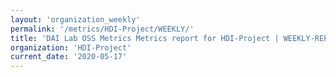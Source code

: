 ```yaml
---
layout: 'organization_weekly'
permalink: '/metrics/HDI-Project/WEEKLY/'
title: 'DAI Lab OSS Metrics Metrics report for HDI-Project | WEEKLY-REPORT-2020-05-17'
organization: 'HDI-Project'
current_date: '2020-05-17'
---
```

